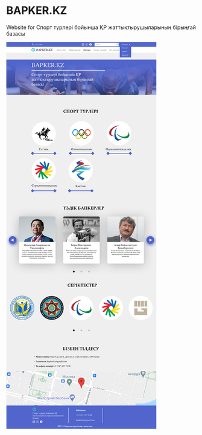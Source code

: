 # BAPKER.KZ
Website for Спорт түрлері бойынша ҚР жаттықтырушыларының бірыңғай базасы

![alt tag](bapker.kz.png "Figma link - https://www.figma.com/file/HHIRVBI6YxrVKOJ2S9Kw66/Bapker.kz")​
